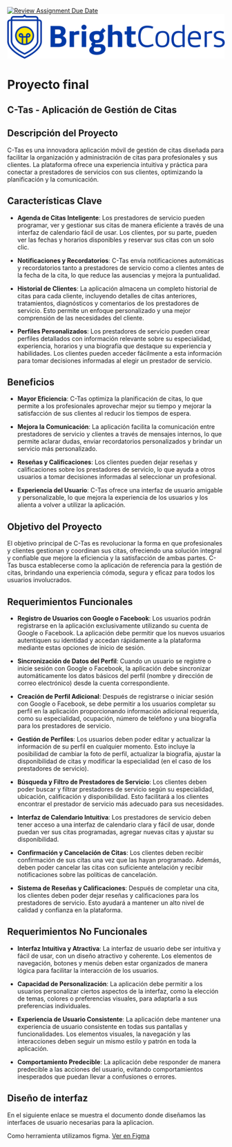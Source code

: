 [![Review Assignment Due Date](https://classroom.github.com/assets/deadline-readme-button-24ddc0f5d75046c5622901739e7c5dd533143b0c8e959d652212380cedb1ea36.svg)](https://classroom.github.com/a/p7tyAGeS)
![BrightCoders Logo](img/logo.png)

# Proyecto final

## C-Tas - Aplicación de Gestión de Citas

## Descripción del Proyecto

C-Tas es una innovadora aplicación móvil de gestión de citas diseñada para facilitar la organización y administración de citas para profesionales y sus clientes. La plataforma ofrece una experiencia intuitiva y práctica para conectar a prestadores de servicios con sus clientes, optimizando la planificación y la comunicación.

## Características Clave

- **Agenda de Citas Inteligente**: Los prestadores de servicio pueden programar, ver y gestionar sus citas de manera eficiente a través de una interfaz de calendario fácil de usar. Los clientes, por su parte, pueden ver las fechas y horarios disponibles y reservar sus citas con un solo clic.

- **Notificaciones y Recordatorios**: C-Tas envía notificaciones automáticas y recordatorios tanto a prestadores de servicio como a clientes antes de la fecha de la cita, lo que reduce las ausencias y mejora la puntualidad.

- **Historial de Clientes**: La aplicación almacena un completo historial de citas para cada cliente, incluyendo detalles de citas anteriores, tratamientos, diagnósticos y comentarios de los prestadores de servicio. Esto permite un enfoque personalizado y una mejor comprensión de las necesidades del cliente.

- **Perfiles Personalizados**: Los prestadores de servicio pueden crear perfiles detallados con información relevante sobre su especialidad, experiencia, horarios y una biografía que destaque su experiencia y habilidades. Los clientes pueden acceder fácilmente a esta información para tomar decisiones informadas al elegir un prestador de servicio.

## Beneficios

- **Mayor Eficiencia**: C-Tas optimiza la planificación de citas, lo que permite a los profesionales aprovechar mejor su tiempo y mejorar la satisfacción de sus clientes al reducir los tiempos de espera.

- **Mejora la Comunicación**: La aplicación facilita la comunicación entre prestadores de servicio y clientes a través de mensajes internos, lo que permite aclarar dudas, enviar recordatorios personalizados y brindar un servicio más personalizado.

- **Reseñas y Calificaciones**: Los clientes pueden dejar reseñas y calificaciones sobre los prestadores de servicio, lo que ayuda a otros usuarios a tomar decisiones informadas al seleccionar un profesional.

- **Experiencia del Usuario**: C-Tas ofrece una interfaz de usuario amigable y personalizable, lo que mejora la experiencia de los usuarios y los alienta a volver a utilizar la aplicación.

## Objetivo del Proyecto

El objetivo principal de C-Tas es revolucionar la forma en que profesionales y clientes gestionan y coordinan sus citas, ofreciendo una solución integral y confiable que mejore la eficiencia y la satisfacción de ambas partes. C-Tas busca establecerse como la aplicación de referencia para la gestión de citas, brindando una experiencia cómoda, segura y eficaz para todos los usuarios involucrados.

## Requerimientos Funcionales

- **Registro de Usuarios con Google o Facebook**: Los usuarios podrán registrarse en la aplicación exclusivamente utilizando su cuenta de Google o Facebook. La aplicación debe permitir que los nuevos usuarios autentiquen su identidad y accedan rápidamente a la plataforma mediante estas opciones de inicio de sesión.

- **Sincronización de Datos del Perfil**: Cuando un usuario se registre o inicie sesión con Google o Facebook, la aplicación debe sincronizar automáticamente los datos básicos del perfil (nombre y dirección de correo electrónico) desde la cuenta correspondiente.

- **Creación de Perfil Adicional**: Después de registrarse o iniciar sesión con Google o Facebook, se debe permitir a los usuarios completar su perfil en la aplicación proporcionando información adicional requerida, como su especialidad, ocupación, número de teléfono y una biografía para los prestadores de servicio.

- **Gestión de Perfiles**: Los usuarios deben poder editar y actualizar la información de su perfil en cualquier momento. Esto incluye la posibilidad de cambiar la foto de perfil, actualizar la biografía, ajustar la disponibilidad de citas y modificar la especialidad (en el caso de los prestadores de servicio).

- **Búsqueda y Filtro de Prestadores de Servicio**: Los clientes deben poder buscar y filtrar prestadores de servicio según su especialidad, ubicación, calificación y disponibilidad. Esto facilitará a los clientes encontrar el prestador de servicio más adecuado para sus necesidades.

- **Interfaz de Calendario Intuitiva**: Los prestadores de servicio deben tener acceso a una interfaz de calendario clara y fácil de usar, donde puedan ver sus citas programadas, agregar nuevas citas y ajustar su disponibilidad.

- **Confirmación y Cancelación de Citas**: Los clientes deben recibir confirmación de sus citas una vez que las hayan programado. Además, deben poder cancelar las citas con suficiente antelación y recibir notificaciones sobre las políticas de cancelación.

- **Sistema de Reseñas y Calificaciones**: Después de completar una cita, los clientes deben poder dejar reseñas y calificaciones para los prestadores de servicio. Esto ayudará a mantener un alto nivel de calidad y confianza en la plataforma.

## Requerimientos No Funcionales

- **Interfaz Intuitiva y Atractiva**: La interfaz de usuario debe ser intuitiva y fácil de usar, con un diseño atractivo y coherente. Los elementos de navegación, botones y menús deben estar organizados de manera lógica para facilitar la interacción de los usuarios.

- **Capacidad de Personalización**: La aplicación debe permitir a los usuarios personalizar ciertos aspectos de la interfaz, como la elección de temas, colores o preferencias visuales, para adaptarla a sus preferencias individuales.

- **Experiencia de Usuario Consistente**: La aplicación debe mantener una experiencia de usuario consistente en todas sus pantallas y funcionalidades. Los elementos visuales, la navegación y las interacciones deben seguir un mismo estilo y patrón en toda la aplicación.

- **Comportamiento Predecible**: La aplicación debe responder de manera predecible a las acciones del usuario, evitando comportamientos inesperados que puedan llevar a confusiones o errores.


## Diseño de interfaz 

En el siguiente enlace se muestra el documento donde diseñamos las interfaces de usuario necesarias para la aplicacion. 

Como herramienta utilizamos figma.  [Ver en Figma](https://www.figma.com/file/ItRKm5J5hySQ2j3PSVqmrh/C-tas?type=design&node-id=0%3A1&mode=design&t=KDF1FT5jkTRrH8is-1)